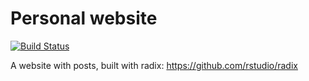 Personal website
================

[![Build Status](https://travis-ci.com/mbjoseph/personal-site.svg?token=cyseeEQGyeK9iSxrdQsF&branch=master)](https://travis-ci.com/mbjoseph/personal-site)

A website with posts, built with radix: https://github.com/rstudio/radix
